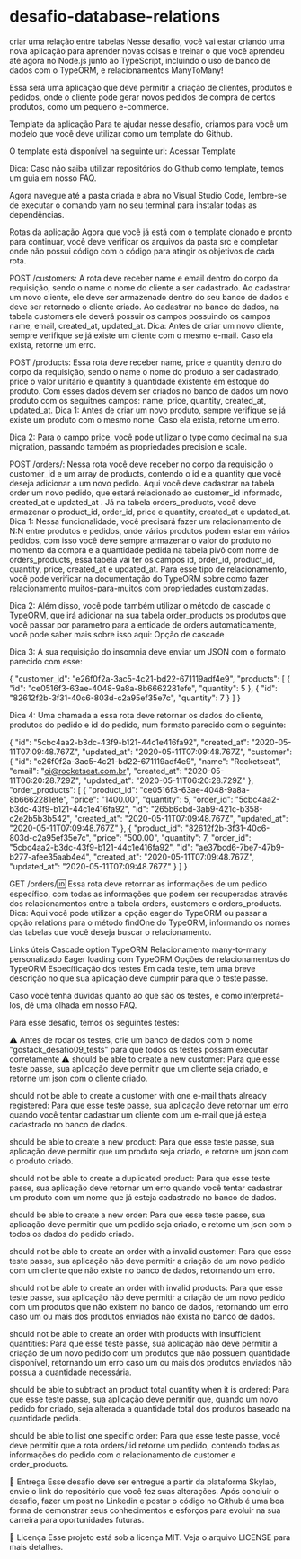 # desafio-database-relations
criar uma relação entre tabelas 
Nesse desafio, você vai estar criando uma nova aplicação para aprender novas coisas e treinar o que você aprendeu até agora no Node.js junto ao TypeScript, incluindo o uso de banco de dados com o TypeORM, e relacionamentos ManyToMany!

Essa será uma aplicação que deve permitir a criação de clientes, produtos e pedidos, onde o cliente pode gerar novos pedidos de compra de certos produtos, como um pequeno e-commerce.

Template da aplicação
Para te ajudar nesse desafio, criamos para você um modelo que você deve utilizar como um template do Github.

O template está disponível na seguinte url: Acessar Template

Dica: Caso não saiba utilizar repositórios do Github como template, temos um guia em nosso FAQ.

Agora navegue até a pasta criada e abra no Visual Studio Code, lembre-se de executar o comando yarn no seu terminal para instalar todas as dependências.

Rotas da aplicação
Agora que você já está com o template clonado e pronto para continuar, você deve verificar os arquivos da pasta src e completar onde não possui código com o código para atingir os objetivos de cada rota.

POST /customers: A rota deve receber name e email dentro do corpo da requisição, sendo o name o nome do cliente a ser cadastrado. Ao cadastrar um novo cliente, ele deve ser armazenado dentro do seu banco de dados e deve ser retornado o cliente criado. Ao cadastrar no banco de dados, na tabela customers ele deverá possuir os campos possuindo os campos name, email, created_at, updated_at.
Dica: Antes de criar um novo cliente, sempre verifique se já existe um cliente com o mesmo e-mail. Caso ela exista, retorne um erro.

POST /products: Essa rota deve receber name, price e quantity dentro do corpo da requisição, sendo o name o nome do produto a ser cadastrado, price o valor unitário e quantity a quantidade existente em estoque do produto. Com esses dados devem ser criados no banco de dados um novo produto com os seguitnes campos: name, price, quantity, created_at, updated_at.
Dica 1: Antes de criar um novo produto, sempre verifique se já existe um produto com o mesmo nome. Caso ela exista, retorne um erro.

Dica 2: Para o campo price, você pode utilizar o type como decimal na sua migration, passando também as propriedades precision e scale.

POST /orders/: Nessa rota você deve receber no corpo da requisição o customer_id e um array de products, contendo o id e a quantity que você deseja adicionar a um novo pedido. Aqui você deve cadastrar na tabela order um novo pedido, que estará relacionado ao customer_id informado, created_at e updated_at . Já na tabela orders_products, você deve armazenar o product_id, order_id, price e quantity, created_at e updated_at.
Dica 1: Nessa funcionalidade, você precisará fazer um relacionamento de N:N entre produtos e pedidos, onde vários produtos podem estar em vários pedidos, com isso você deve sempre armazenar o valor do produto no momento da compra e a quantidade pedida na tabela pivô com nome de orders_products, essa tabela vai ter os campos id, order_id, product_id, quantity, price, created_at e updated_at. Para esse tipo de relacionamento, você pode verificar na documentação do TypeORM sobre como fazer relacionamento muitos-para-muitos com propriedades customizadas.

Dica 2: Além disso, você pode também utilizar o método de cascade o TypeORM, que irá adicionar na sua tabela order_products os produtos que você passar por parametro para a entidade de orders automaticamente, você pode saber mais sobre isso aqui: Opção de cascade

Dica 3: A sua requisição do insomnia deve enviar um JSON com o formato parecido com esse:

{
  "customer_id": "e26f0f2a-3ac5-4c21-bd22-671119adf4e9",
  "products": [
    {
      "id": "ce0516f3-63ae-4048-9a8a-8b6662281efe",
      "quantity": 5
    },
    {
      "id": "82612f2b-3f31-40c6-803d-c2a95ef35e7c",
      "quantity": 7
    }
  ]
}

Dica 4: Uma chamada a essa rota deve retornar os dados do cliente, produtos do pedido e id do pedido, num formato parecido com o seguinte:

{
  "id": "5cbc4aa2-b3dc-43f9-b121-44c1e416fa92",
  "created_at": "2020-05-11T07:09:48.767Z",
  "updated_at": "2020-05-11T07:09:48.767Z",
  "customer": {
    "id": "e26f0f2a-3ac5-4c21-bd22-671119adf4e9",
    "name": "Rocketseat",
    "email": "oi@rocketseat.com.br",
    "created_at": "2020-05-11T06:20:28.729Z",
    "updated_at": "2020-05-11T06:20:28.729Z"
  },
  "order_products": [
    {
      "product_id": "ce0516f3-63ae-4048-9a8a-8b6662281efe",
      "price": "1400.00",
      "quantity": 5,
      "order_id": "5cbc4aa2-b3dc-43f9-b121-44c1e416fa92",
      "id": "265b6cbd-3ab9-421c-b358-c2e2b5b3b542",
      "created_at": "2020-05-11T07:09:48.767Z",
      "updated_at": "2020-05-11T07:09:48.767Z"
    },
    {
      "product_id": "82612f2b-3f31-40c6-803d-c2a95ef35e7c",
      "price": "500.00",
      "quantity": 7,
      "order_id": "5cbc4aa2-b3dc-43f9-b121-44c1e416fa92",
      "id": "ae37bcd6-7be7-47b9-b277-afee35aab4e4",
      "created_at": "2020-05-11T07:09:48.767Z",
      "updated_at": "2020-05-11T07:09:48.767Z"
    }
  ]
}



GET /orders/:id: Essa rota deve retornar as informações de um pedido específico, com todas as informações que podem ser recuperadas através dos relacionamentos entre a tabela orders, customers e orders_products.
Dica: Aqui você pode utilizar a opção eager do TypeORM ou passar a opção relations para o método findOne do TypeORM, informando os nomes das tabelas que você deseja buscar o relacionamento.

Links úteis
Cascade option TypeORM
Relacionamento many-to-many personalizado
Eager loading com TypeORM
Opções de relacionamentos do TypeORM
Específicação dos testes
Em cada teste, tem uma breve descrição no que sua aplicação deve cumprir para que o teste passe.

Caso você tenha dúvidas quanto ao que são os testes, e como interpretá-los, dê uma olhada em nosso FAQ.

Para esse desafio, temos os seguintes testes:

⚠️ Antes de rodar os testes, crie um banco de dados com o nome "gostack_desafio09_tests" para que todos os testes possam executar corretamente ⚠️
should be able to create a new customer: Para que esse teste passe, sua aplicação deve permitir que um cliente seja criado, e retorne um json com o cliente criado.

should not be able to create a customer with one e-mail thats already registered: Para que esse teste passe, sua aplicação deve retornar um erro quando você tentar cadastrar um cliente com um e-mail que já esteja cadastrado no banco de dados.

should be able to create a new product: Para que esse teste passe, sua aplicação deve permitir que um produto seja criado, e retorne um json com o produto criado.

should not be able to create a duplicated product: Para que esse teste passe, sua aplicação deve retornar um erro quando você tentar cadastrar um produto com um nome que já esteja cadastrado no banco de dados.

should be able to create a new order: Para que esse teste passe, sua aplicação deve permitir que um pedido seja criado, e retorne um json com o todos os dados do pedido criado.

should not be able to create an order with a invalid customer: Para que esse teste passe, sua aplicação não deve permitir a criação de um novo pedido com um cliente que não existe no banco de dados, retornando um erro.

should not be able to create an order with invalid products: Para que esse teste passe, sua aplicação não deve permitir a criação de um novo pedido com um produtos que não existem no banco de dados, retornando um erro caso um ou mais dos produtos enviados não exista no banco de dados.

should not be able to create an order with products with insufficient quantities: Para que esse teste passe, sua aplicação não deve permitir a criação de um novo pedido com um produtos que não possuem quantidade disponível, retornando um erro caso um ou mais dos produtos enviados não possua a quantidade necessária.

should be able to subtract an product total quantity when it is ordered: Para que esse teste passe, sua aplicação deve permitir que, quando um novo pedido for criado, seja alterada a quantidade total dos produtos baseado na quantidade pedida.

should be able to list one specific order: Para que esse teste passe, você deve permitir que a rota orders/:id retorne um pedido, contendo todas as informações do pedido com o relacionamento de customer e order_products.

📆 Entrega
Esse desafio deve ser entregue a partir da plataforma Skylab, envie o link do repositório que você fez suas alterações. Após concluir o desafio, fazer um post no Linkedin e postar o código no Github é uma boa forma de demonstrar seus conhecimentos e esforços para evoluir na sua carreira para oportunidades futuras.

📝 Licença
Esse projeto está sob a licença MIT. Veja o arquivo LICENSE para mais detalhes.
